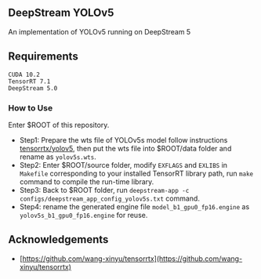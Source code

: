 ## DeepStream YOLOv5

An implementation of YOLOv5 running on DeepStream 5

## Requirements

```
CUDA 10.2
TensorRT 7.1
DeepStream 5.0
```

### How to Use

Enter $ROOT of this repository.

* Step1: Prepare the wts file of YOLOv5s model follow instructions [tensorrtx/yolov5](https://github.com/wang-xinyu/tensorrtx/tree/master/yolov5), then put the wts file into $ROOT/data folder and rename as `yolov5s.wts`.
* Step2: Enter $ROOT/source folder, modify `EXFLAGS` and `EXLIBS` in `Makefile` corresponding to your installed TensorRT library path, run `make` command to compile the run-time library.
* Step3: Back to $ROOT folder, run `deepstream-app -c configs/deepstream_app_config_yolov5s.txt` command.
* Step4: rename the generated engine file `model_b1_gpu0_fp16.engine` as `yolov5s_b1_gpu0_fp16.engine` for reuse.

## Acknowledgements

* [https://github.com/wang-xinyu/tensorrtx](https://github.com/wang-xinyu/tensorrtx)
